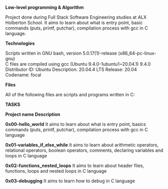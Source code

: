 __Low-level programming & Algorithm__                       

Project done during Full Stack Software Engineering studies at ALX Holberton School. It aims to learn about what is entry point, basic commands (puts, printf, putchar), compilation process with gcc in C language.


__Technologies__                                                                                                                      
                                                                                     

Scripts written in GNU bash, version 5.0.17(1)-release (x86_64-pc-linux-gnu)                                                          
C files are compiled using gcc (Ubuntu 9.4.0-1ubuntu1~20.04.1) 9.4.0                                                              
Distributor ID: Ubuntu 
Description:    20.04.4 LTS
Release:        20.04                                                                                                               
Codename:       focal


__Files__

All of the following files are scripts and programs written in C:
                                              

**TASKS**


**Project name	Description**

**0x00-hello_world**            	It aims to learn about what is entry point, basics commands (puts, printf, putchar), compilation process with gcc in C language

**0x01-variables_if_else_while**	It aims to learn about arithmetic operators, relational operators, boolean operators, comments, declaring variables and loops in C language

**0x02-functions_nested_loops**  	It aims to learn about header files, functions, loops and nested loops in C language

__0x03-debugging__              	It aims to learn how to debug in C language
